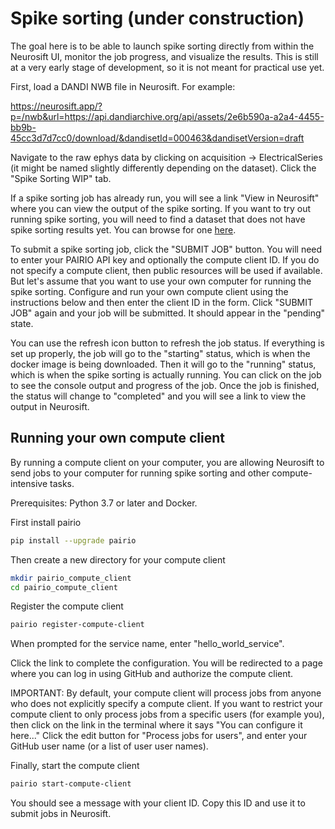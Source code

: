 # Spike sorting (under construction)

The goal here is to be able to launch spike sorting directly from within the Neurosift UI, monitor the job progress, and visualize the results. This is still at a very early stage of development, so it is not meant for practical use yet.

First, load a DANDI NWB file in Neurosift. For example:

https://neurosift.app/?p=/nwb&url=https://api.dandiarchive.org/api/assets/2e6b590a-a2a4-4455-bb9b-45cc3d7d7cc0/download/&dandisetId=000463&dandisetVersion=draft

Navigate to the raw ephys data by clicking on acquisition -> ElectricalSeries (it might be named slightly differently depending on the dataset). Click the "Spike Sorting WIP" tab.

If a spike sorting job has already run, you will see a link "View in Neurosift" where you can view the output of the spike sorting. If you want to try out running spike sorting, you will need to find a dataset that does not have spike sorting results yet. You can browse for one [here](https://neurosift.app/?p=/dandiset&dandisetId=000463&dandisetVersion=draft).

To submit a spike sorting job, click the "SUBMIT JOB" button. You will need to enter your PAIRIO API key and optionally the compute client ID. If you do not specify a compute client, then public resources will be used if available. But let's assume that you want to use your own computer for running the spike sorting. Configure and run your own compute client using the instructions below and then enter the client ID in the form. Click "SUBMIT JOB" again and your job will be submitted. It should appear in the "pending" state.

You can use the refresh icon button to refresh the job status. If everything is set up properly, the job will go to the "starting" status, which is when the docker image is being downloaded. Then it will go to the "running" status, which is when the spike sorting is actually running. You can click on the job to see the console output and progress of the job. Once the job is finished, the status will change to "completed" and you will see a link to view the output in Neurosift.

## Running your own compute client

By running a compute client on your computer, you are allowing Neurosift to send jobs to your computer for running spike sorting and other compute-intensive tasks.

Prerequisites: Python 3.7 or later and Docker.

First install pairio

```bash
pip install --upgrade pairio
```

Then create a new directory for your compute client

```bash
mkdir pairio_compute_client
cd pairio_compute_client
```

Register the compute client

```bash
pairio register-compute-client
```

When prompted for the service name, enter "hello_world_service".

Click the link to complete the configuration. You will be redirected to a page where you can log in using GitHub and authorize the compute client.

IMPORTANT: By default, your compute client will process jobs from anyone who does not explicitly specify a compute client. If you want to restrict your compute client to only process jobs from a specific users (for example you), then click on the link in the terminal where it says "You can configure it here..." Click the edit button for "Process jobs for users", and enter your GitHub user name (or a list of user user names).


Finally, start the compute client

```bash
pairio start-compute-client
```

You should see a message with your client ID. Copy this ID and use it to submit jobs in Neurosift.